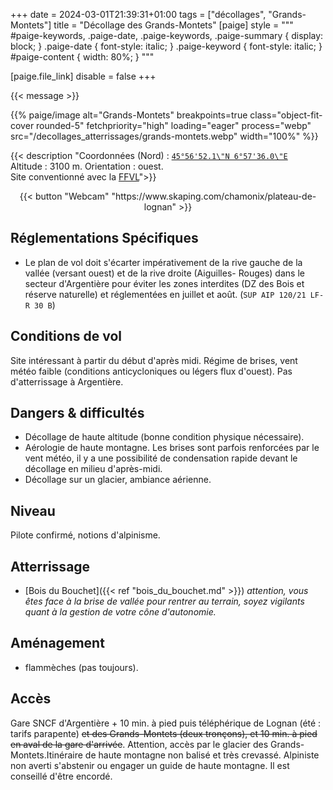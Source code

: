 +++
date = 2024-03-01T21:39:31+01:00
tags = ["décollages", "Grands-Montets"]
title = "Décollage des Grands-Montets"
[paige]
style = """
#paige-keywords,
.paige-date,
.paige-keywords,
.paige-summary {
    display: block;
}
.paige-date { font-style: italic; }
.paige-keyword { font-style: italic; }
#paige-content { width: 80%; }
"""

[paige.file_link]
disable = false
+++

{{< message >}}

{{% paige/image alt="Grands-Montets" breakpoints=true class="object-fit-cover rounded-5" fetchpriority="high" loading="eager" process="webp" src="/decollages_atterrissages/grands-montets.webp" width="100%" %}}

{{< description "Coordonnées (Nord) : [```45°56'52.1\"N 6°57'36.0\"E```](https://maps.app.goo.gl/5b7qTS38bkzc9uvB6)<br/>Altitude : 3100 m. Orientation : ouest.<br/> Site conventionné avec la [FFVL](https://federation.ffvl.fr/terrain/1774)">}}

<p style="text-align: center;">{{< button "Webcam" "https://www.skaping.com/chamonix/plateau-de-lognan" >}}</p>

## Réglementations Spécifiques
* Le plan de vol doit s'écarter impérativement de la rive gauche de la vallée (versant ouest) et de la rive droite (Aiguilles- Rouges) dans le secteur d'Argentière pour éviter les zones interdites (DZ des Bois et réserve naturelle) et réglementées en juillet et août. (`SUP AIP 120/21 LF-R 30 B`)

## Conditions de vol
Site intéressant à partir du début d'après midi. Régime de brises, vent météo faible (conditions anticycloniques ou légers flux d'ouest). Pas d'atterrissage à Argentière.

## Dangers & difficultés
* Décollage de haute altitude (bonne condition physique nécessaire).
* Aérologie de haute montagne. Les brises sont parfois renforcées par le vent météo, il y a une possibilité de condensation rapide devant le décollage en milieu d'après-midi.
* Décollage sur un glacier, ambiance aérienne.

## Niveau
Pilote confirmé, notions d'alpinisme.

## Atterrissage
* [Bois du Bouchet]({{< ref "bois_du_bouchet.md" >}}) *attention, vous êtes face à la brise de vallée pour rentrer au terrain, soyez vigilants quant à la gestion de votre cône d'autonomie.*

## Aménagement
* flammèches (pas toujours).

## Accès
Gare SNCF d'Argentière + 10 min. à pied puis téléphérique de Lognan (été : tarifs parapente) ~~et des Grands-Montets (deux tronçons), et 10 min. à pied en aval de la gare d'arrivée~~. Attention, accès par le glacier des Grands-Montets.Itinéraire de haute montagne non balisé et très crevassé. Alpiniste non averti s'abstenir ou engager un guide de haute montagne. Il est conseillé d'être encordé.
